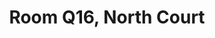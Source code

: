 ---
basin: 'No'
cudn: true
floor: Second
grade: 5
images:
- /room_database/images/noc/q16_1.JPG
- /room_database/images/noc/q16_2.JPG
- /room_database/images/noc/q16_3.JPG
living_room: 'No'
location: North Court
name: Q16
network: Wired and Wireless
title: Room Q16, North Court
---